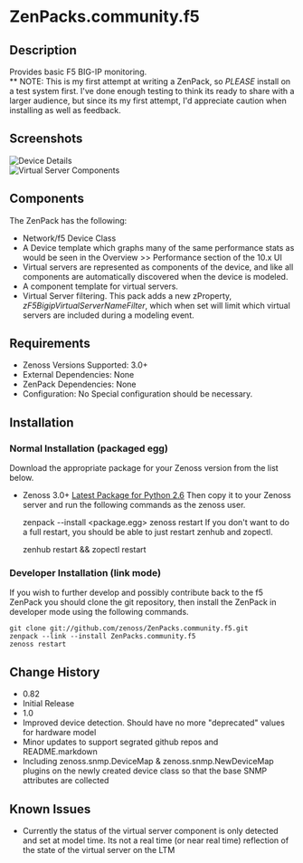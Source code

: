 # ZenPacks.community.f5
## Description
Provides basic F5 BIG-IP monitoring.  
** NOTE: This is my first attempt at writing a ZenPack, so *PLEASE* install on 
a test system first. I've done enough testing to think its ready to share with 
a larger audience, but since its my first attempt, I'd appreciate caution when 
installing as well as feedback.

## Screenshots
![Device Details](https://github.com/zenoss/ZenPacks.community.f5/raw/master/screenshots/zenoss_bigip_DeviceDetails.png)  
![Virtual Server Components](https://github.com/zenoss/ZenPacks.community.f5/raw/master/screenshots/zenoss_bigip_vs_component.png)

## Components
The ZenPack has the following:
 * Network/f5 Device Class
 * A Device template which graphs many of the same performance stats as would be seen in the Overview >> Performance section of the 10.x UI
 * Virtual servers are represented as components of the device, and like all components are automatically discovered when the device is modeled.
 * A component template for virtual servers.  
 * Virtual Server filtering. This pack adds a new zProperty, *zF5BigipVirtualServerNameFilter*, which when set will limit which virtual servers are included during a modeling event.  

## Requirements
 * Zenoss Versions Supported: 3.0+
 * External Dependencies: None
 * ZenPack Dependencies: None
 * Configuration: No Special configuration should be necessary.

## Installation
### Normal Installation (packaged egg)
Download the appropriate package for your Zenoss version from the list
below.
 * Zenoss 3.0+ [Latest Package for Python 2.6][]
Then copy it to your Zenoss server and run the following commands as the zenoss
user.

    zenpack --install <package.egg>
    zenoss restart
If you don't want to do a full restart, you should be able to just restart
zenhub and zopectl.

	zenhub restart &&  zopectl restart

### Developer Installation (link mode)
If you wish to further develop and possibly contribute back to the f5
ZenPack you should clone the git repository, then install the ZenPack in
developer mode using the following commands.

    git clone git://github.com/zenoss/ZenPacks.community.f5.git
    zenpack --link --install ZenPacks.community.f5
    zenoss restart

## Change History
 * 0.82
  * Initial Release
 * 1.0
  * Improved device detection. Should have no more "deprecated" values for 
  hardware model 
  * Minor updates to support segrated github repos and README.markdown
  * Including zenoss.snmp.DeviceMap & zenoss.snmp.NewDeviceMap plugins on the 
  newly created device class so that the base SNMP attributes are collected

## Known Issues
 *  Currently the status of the virtual server component is only detected and 
 	set at model time. Its not a real time (or near real time) reflection of 
 	the state of the virtual server on the LTM
 	
[Latest Package for Python 2.6]: <https://github.com/downloads/zenoss/ZenPacks.community.f5/ZenPacks.community.f5-1.0-py2.6.egg>